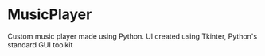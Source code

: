 # MusicPlayer
Custom music player made using Python. UI created using Tkinter, Python's standard GUI toolkit
